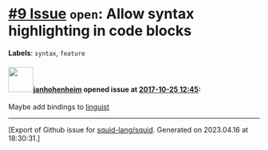 # [\#9 Issue](https://github.com/squid-lang/squid/issues/9) `open`: Allow syntax highlighting in code blocks
**Labels**: `syntax`, `feature`


#### <img src="https://avatars.githubusercontent.com/u/9047632?u=0917c5aea8ecfb8511130afc94a68bff7f91ea20&v=4" width="50">[janhohenheim](https://github.com/janhohenheim) opened issue at [2017-10-25 12:45](https://github.com/squid-lang/squid/issues/9):

Maybe add bindings to [linguist](https://github.com/github/linguist)




-------------------------------------------------------------------------------



[Export of Github issue for [squid-lang/squid](https://github.com/squid-lang/squid). Generated on 2023.04.16 at 18:30:31.]
